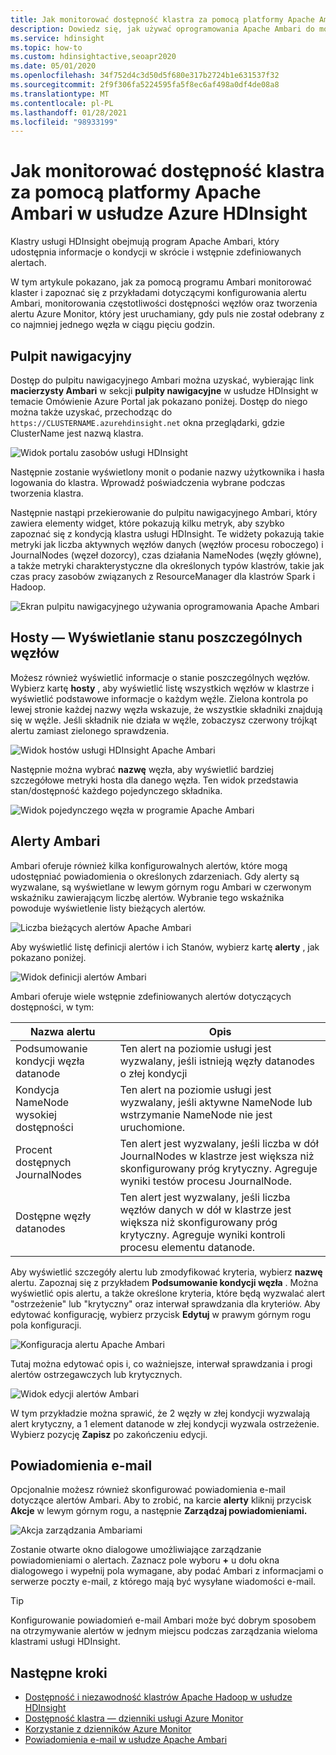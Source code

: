 ```yaml
---
title: Jak monitorować dostępność klastra za pomocą platformy Apache Ambari w usłudze Azure HDInsight
description: Dowiedz się, jak używać oprogramowania Apache Ambari do monitorowania kondycji i dostępności klastra.
ms.service: hdinsight
ms.topic: how-to
ms.custom: hdinsightactive,seoapr2020
ms.date: 05/01/2020
ms.openlocfilehash: 34f752d4c3d50d5f680e317b2724b1e631537f32
ms.sourcegitcommit: 2f9f306fa5224595fa5f8ec6af498a0df4de08a8
ms.translationtype: MT
ms.contentlocale: pl-PL
ms.lasthandoff: 01/28/2021
ms.locfileid: "98933199"
---
```

# <a name="how-to-monitor-cluster-availability-with-apache-ambari-in-azure-hdinsight"></a>Jak monitorować dostępność klastra za pomocą platformy Apache Ambari w usłudze Azure HDInsight

Klastry usługi HDInsight obejmują program Apache Ambari, który udostępnia informacje o kondycji w skrócie i wstępnie zdefiniowanych alertach.

W tym artykule pokazano, jak za pomocą programu Ambari monitorować klaster i zapoznać się z przykładami dotyczącymi konfigurowania alertu Ambari, monitorowania częstotliwości dostępności węzłów oraz tworzenia alertu Azure Monitor, który jest uruchamiany, gdy puls nie został odebrany z co najmniej jednego węzła w ciągu pięciu godzin.

## <a name="dashboard"></a>Pulpit nawigacyjny

Dostęp do pulpitu nawigacyjnego Ambari można uzyskać, wybierając link **macierzysty Ambari** w sekcji **pulpity nawigacyjne** w usłudze HDInsight w temacie Omówienie Azure Portal jak pokazano poniżej. Dostęp do niego można także uzyskać, przechodząc do `https://CLUSTERNAME.azurehdinsight.net` okna przeglądarki, gdzie ClusterName jest nazwą klastra.

![Widok portalu zasobów usługi HDInsight](media/hdinsight-cluster-availability/azure-portal-dashboard-ambari.png)

Następnie zostanie wyświetlony monit o podanie nazwy użytkownika i hasła logowania do klastra. Wprowadź poświadczenia wybrane podczas tworzenia klastra.

Następnie nastąpi przekierowanie do pulpitu nawigacyjnego Ambari, który zawiera elementy widget, które pokazują kilku metryk, aby szybko zapoznać się z kondycją klastra usługi HDInsight. Te widżety pokazują takie metryki jak liczba aktywnych węzłów danych (węzłów procesu roboczego) i JournalNodes (węzeł dozorcy), czas działania NameNodes (węzły główne), a także metryki charakterystyczne dla określonych typów klastrów, takie jak czas pracy zasobów związanych z ResourceManager dla klastrów Spark i Hadoop.

![Ekran pulpitu nawigacyjnego używania oprogramowania Apache Ambari](media/hdinsight-cluster-availability/apache-ambari-dashboard.png)

## <a name="hosts--view-individual-node-status"></a>Hosty — Wyświetlanie stanu poszczególnych węzłów

Możesz również wyświetlić informacje o stanie poszczególnych węzłów. Wybierz kartę **hosty** , aby wyświetlić listę wszystkich węzłów w klastrze i wyświetlić podstawowe informacje o każdym węźle. Zielona kontrola po lewej stronie każdej nazwy węzła wskazuje, że wszystkie składniki znajdują się w węźle. Jeśli składnik nie działa w węźle, zobaczysz czerwony trójkąt alertu zamiast zielonego sprawdzenia.

![Widok hostów usługi HDInsight Apache Ambari](media/hdinsight-cluster-availability/apache-ambari-hosts1.png)

Następnie można wybrać **nazwę** węzła, aby wyświetlić bardziej szczegółowe metryki hosta dla danego węzła. Ten widok przedstawia stan/dostępność każdego pojedynczego składnika.

![Widok pojedynczego węzła w programie Apache Ambari](media/hdinsight-cluster-availability/apache-ambari-hosts-node.png)

## <a name="ambari-alerts"></a>Alerty Ambari

Ambari oferuje również kilka konfigurowalnych alertów, które mogą udostępniać powiadomienia o określonych zdarzeniach. Gdy alerty są wyzwalane, są wyświetlane w lewym górnym rogu Ambari w czerwonym wskaźniku zawierającym liczbę alertów. Wybranie tego wskaźnika powoduje wyświetlenie listy bieżących alertów.

![Liczba bieżących alertów Apache Ambari](media/hdinsight-cluster-availability/apache-ambari-alerts.png)

Aby wyświetlić listę definicji alertów i ich Stanów, wybierz kartę **alerty** , jak pokazano poniżej.

![Widok definicji alertów Ambari](media/hdinsight-cluster-availability/ambari-alerts-definitions.png)

Ambari oferuje wiele wstępnie zdefiniowanych alertów dotyczących dostępności, w tym:

| Nazwa alertu                        | Opis   |
|---|---|
| Podsumowanie kondycji węzła datanode           | Ten alert na poziomie usługi jest wyzwalany, jeśli istnieją węzły datanodes o złej kondycji|
| Kondycja NameNode wysokiej dostępności | Ten alert na poziomie usługi jest wyzwalany, jeśli aktywne NameNode lub wstrzymanie NameNode nie jest uruchomione.|
| Procent dostępnych JournalNodes    | Ten alert jest wyzwalany, jeśli liczba w dół JournalNodes w klastrze jest większa niż skonfigurowany próg krytyczny. Agreguje wyniki testów procesu JournalNode. |
| Dostępne węzły datanodes       | Ten alert jest wyzwalany, jeśli liczba węzłów danych w dół w klastrze jest większa niż skonfigurowany próg krytyczny. Agreguje wyniki kontroli procesu elementu datanode.|


Aby wyświetlić szczegóły alertu lub zmodyfikować kryteria, wybierz **nazwę** alertu. Zapoznaj się z przykładem **Podsumowanie kondycji węzła** . Można wyświetlić opis alertu, a także określone kryteria, które będą wyzwalać alert "ostrzeżenie" lub "krytyczny" oraz interwał sprawdzania dla kryteriów. Aby edytować konfigurację, wybierz przycisk **Edytuj** w prawym górnym rogu pola konfiguracji.

![Konfiguracja alertu Apache Ambari](media/hdinsight-cluster-availability/ambari-alert-configuration.png)

Tutaj można edytować opis i, co ważniejsze, interwał sprawdzania i progi alertów ostrzegawczych lub krytycznych.

![Widok edycji alertów Ambari](media/hdinsight-cluster-availability/ambari-alert-configuration-edit.png)

W tym przykładzie można sprawić, że 2 węzły w złej kondycji wyzwalają alert krytyczny, a 1 element datanode w złej kondycji wyzwala ostrzeżenie. Wybierz pozycję **Zapisz** po zakończeniu edycji.

## <a name="email-notifications"></a>Powiadomienia e-mail

Opcjonalnie możesz również skonfigurować powiadomienia e-mail dotyczące alertów Ambari. Aby to zrobić, na karcie **alerty** kliknij przycisk **Akcje** w lewym górnym rogu, a następnie **Zarządzaj powiadomieniami.**

![Akcja zarządzania Ambariami](media/hdinsight-cluster-availability/ambari-manage-notifications.png)

Zostanie otwarte okno dialogowe umożliwiające zarządzanie powiadomieniami o alertach. Zaznacz pole wyboru **+** u dołu okna dialogowego i wypełnij pola wymagane, aby podać Ambari z informacjami o serwerze poczty e-mail, z którego mają być wysyłane wiadomości e-mail.

> [!TIP]
> Konfigurowanie powiadomień e-mail Ambari może być dobrym sposobem na otrzymywanie alertów w jednym miejscu podczas zarządzania wieloma klastrami usługi HDInsight.

## <a name="next-steps"></a>Następne kroki

- [Dostępność i niezawodność klastrów Apache Hadoop w usłudze HDInsight](./hdinsight-business-continuity.md)
- [Dostępność klastra — dzienniki usługi Azure Monitor](./cluster-availability-monitor-logs.md)
- [Korzystanie z dzienników Azure Monitor](hdinsight-hadoop-oms-log-analytics-tutorial.md)
- [Powiadomienia e-mail w usłudze Apache Ambari](apache-ambari-email.md)
